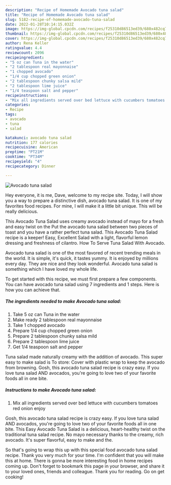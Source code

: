 ```yaml
---
description: "Recipe of Homemade Avocado tuna salad"
title: "Recipe of Homemade Avocado tuna salad"
slug: 5182-recipe-of-homemade-avocado-tuna-salad
date: 2022-01-28T10:14:15.032Z
image: https://img-global.cpcdn.com/recipes/f25310d86513ed39/680x482cq70/avocado-tuna-salad-recipe-main-photo.jpg
thumbnail: https://img-global.cpcdn.com/recipes/f25310d86513ed39/680x482cq70/avocado-tuna-salad-recipe-main-photo.jpg
cover: https://img-global.cpcdn.com/recipes/f25310d86513ed39/680x482cq70/avocado-tuna-salad-recipe-main-photo.jpg
author: Rena Keller
ratingvalue: 4.4
reviewcount: 2096
recipeingredient:
- "5 oz can Tuna in the water"
- "2 tablespoon real mayonnaise"
- "1 chopped avocado"
- "1/4 cup chopped green onion"
- "2 tablespoon chunky salsa mild"
- "2 tablespoon lime juice"
- "1/4 teaspoon salt and pepper"
recipeinstructions:
- "Mix all ingredients served over bed lettuce with cucumbers tomatoes red onion enjoy"
categories:
- Recipe
tags:
- avocado
- tuna
- salad

katakunci: avocado tuna salad 
nutrition: 177 calories
recipecuisine: American
preptime: "PT21M"
cooktime: "PT34M"
recipeyield: "4"
recipecategory: Dinner

---
```



![Avocado tuna salad](https://img-global.cpcdn.com/recipes/f25310d86513ed39/680x482cq70/avocado-tuna-salad-recipe-main-photo.jpg)

Hey everyone, it is me, Dave, welcome to my recipe site. Today, I will show you a way to prepare a distinctive dish, avocado tuna salad. It is one of my favorites food recipes. For mine, I will make it a little bit unique. This will be really delicious.

This Avocado Tuna Salad uses creamy avocado instead of mayo for a fresh and easy twist on the Put the avocado tuna salad between two pieces of toast and you have a rather perfect tuna salad. This Avocado Tuna Salad recipe is a keeper! Easy, Excellent Salad with a light, flavorful lemon dressing and freshness of cilantro. How To Serve Tuna Salad With Avocado.

Avocado tuna salad is one of the most favored of recent trending meals in the world. It is simple, it's quick, it tastes yummy. It is enjoyed by millions every day. They are nice and they look wonderful. Avocado tuna salad is something which I have loved my whole life.


To get started with this recipe, we must first prepare a few components. You can have avocado tuna salad using 7 ingredients and 1 steps. Here is how you can achieve that.

<!--inarticleads1-->

##### The ingredients needed to make Avocado tuna salad:

1. Take 5 oz can Tuna in the water
1. Make ready 2 tablespoon real mayonnaise
1. Take 1 chopped avocado
1. Prepare 1/4 cup chopped green onion
1. Prepare 2 tablespoon chunky salsa mild
1. Prepare 2 tablespoon lime juice
1. Get 1/4 teaspoon salt and pepper


Tuna salad made naturally creamy with the addition of avocado. This super easy to make salad is To store: Cover with plastic wrap to keep the avocado from browning. Gosh, this avocado tuna salad recipe is crazy easy. If you love tuna salad AND avocados, you&#39;re going to love two of your favorite foods all in one bite. 

<!--inarticleads2-->

##### Instructions to make Avocado tuna salad:

1. Mix all ingredients served over bed lettuce with cucumbers tomatoes red onion enjoy


Gosh, this avocado tuna salad recipe is crazy easy. If you love tuna salad AND avocados, you&#39;re going to love two of your favorite foods all in one bite. This Easy Avocado Tuna Salad is a delicious, heart-healthy twist on the traditional tuna salad recipe. No mayo necessary thanks to the creamy, rich avocado. It&#39;s super flavorful, easy to make and the. 

So that's going to wrap this up with this special food avocado tuna salad recipe. Thank you very much for your time. I'm confident that you will make this at home. There is gonna be more interesting food in home recipes coming up. Don't forget to bookmark this page in your browser, and share it to your loved ones, friends and colleague. Thank you for reading. Go on get cooking!
